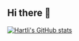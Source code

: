 ## Hi there 👋

<!--
**Hart-Li/Hart-Li** is a ✨ _special_ ✨ repository because its `README.md` (this file) appears on your GitHub profile.

Here are some ideas to get you started:

- 🔭 I’m currently working on ...
- 🌱 I’m currently learning ...
- 👯 I’m looking to collaborate on ...
- 🤔 I’m looking for help with ...
- 💬 Ask me about ...
- 📫 How to reach me: ...
- 😄 Pronouns: ...
- ⚡ Fun fact: ...
-->
[![Hartli's GitHub stats](https://github-readme-stats.vercel.app/api?username=Hart-Li&hide=stars,prs,contribs&show_icons=true&bg_color=#d4fc79,#96e6a1)](https://github.com/Hart-Li)
